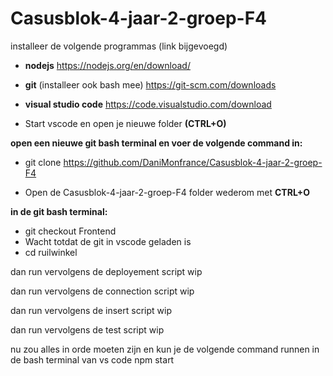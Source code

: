 # Casusblok-4-jaar-2-groep-F4

installeer de volgende programmas (link bijgevoegd)
- **nodejs**
    https://nodejs.org/en/download/ 
- **git** (installeer ook bash mee)
    https://git-scm.com/downloads
- **visual studio code**
    https://code.visualstudio.com/download


- Start vscode en open je nieuwe folder **(CTRL+O)**

**open een nieuwe git bash terminal en voer de volgende command in:**
- git clone https://github.com/DaniMonfrance/Casusblok-4-jaar-2-groep-F4

- Open de Casusblok-4-jaar-2-groep-F4 folder wederom met **CTRL+O**

**in de git bash terminal:**

- git checkout Frontend
- Wacht totdat de git in vscode geladen is
- cd ruilwinkel

dan run vervolgens de deployement script
    wip
    
dan run vervolgens de connection script
    wip

dan run vervolgens de insert script
    wip

dan run vervolgens de test script
    wip

nu zou alles in orde moeten zijn en kun je de volgende command runnen in de bash terminal van vs code
    npm start
